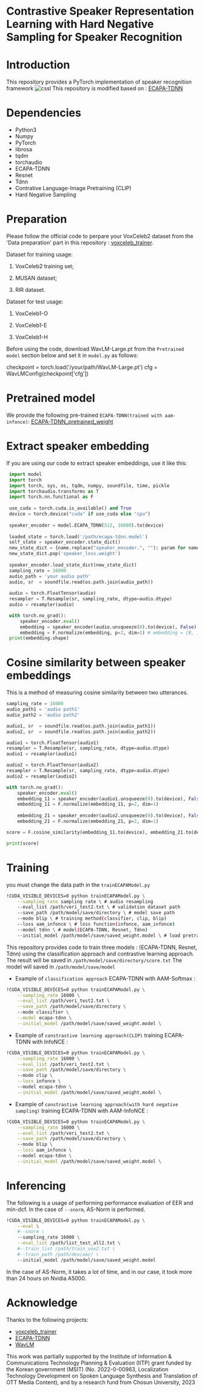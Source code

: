 # Contrastive Speaker Representation Learning with Hard Negative Sampling for Speaker Recognition

# Introduction

This repository provides a PyTorch implementation of speaker recognition framework
![cssl](cssl.png)
This repository is modified based on : [ECAPA-TDNN](https://github.com/taoruijie/ecapa-tdnn)
# Dependencies

- Python3
- Numpy
- PyTorch
- librosa
- tqdm
- torchaudio
- ECAPA-TDNN
- Resnet
- Tdnn
- Contrative Language-Image Pretraining (CLIP)
- Hard Negative Sampling

# Preparation
Please follow the official code to perpare your VoxCeleb2 dataset from the 'Data preparation' part in this repository : [voxceleb_trainer](https://github.com/clovaai/voxceleb_trainer).

Dataset for training usage:

1. VoxCeleb2 training set;

2. MUSAN dataset;

3. RIR dataset.

Dataset for test usage:

1. VoxCeleb1-O

2. VoxCeleb1-E

3. VoxCeleb1-H

Before using the code, download WavLM-Large.pt from the `Pretrained model` section below and set it in `model.py` as follows: 

checkpoint = torch.load('/your/path/WavLM-Large.pt')
cfg = WavLMConfig(checkpoint['cfg'])

# Pretrained model

We provide the following pre-trained `ECAPA-TDNN(trained with aam-infonce)`: [ECAPA-TDNN_pretrained_weight](https://drive.google.com/drive/folders/1cszCCaU2NpIZtliy92VfD0I89Zxn6cNK?usp=drive_link)

# Extract speaker embedding
If you are using our code to extract speaker embeddings, use it like this:

```python
 import model
 import torch
 import torch, sys, os, tqdm, numpy, soundfile, time, pickle
 import torchaudio.transforms as T
 import torch.nn.functional as F
 
 use_cuda = torch.cuda.is_available() and True
 device = torch.device("cuda" if use_cuda else "cpu")
 
 speaker_encoder = model.ECAPA_TDNN(512, 16000).to(device)
 
 loaded_state = torch.load('/path/ecapa-tdnn.model')
 self_state = speaker_encoder.state_dict()
 new_state_dict = {name.replace("speaker_encoder.", ""): param for name, param in loaded_state.items()}
 new_state_dict.pop('speaker_loss.weight')
 
 speaker_encoder.load_state_dict(new_state_dict)
 sampling_rate = 16000
 audio_path = 'your audio path'
 audio, sr  = soundfile.read(os.path.join(audio_path))
 
 audio = torch.FloatTensor(audio)
 resampler = T.Resample(sr, sampling_rate, dtype=audio.dtype)
 audio = resampler(audio)

 with torch.no_grad():
     speaker_encoder.eval()
     embedding = speaker_encoder(audio.unsqueeze(0).to(device), False) # audio = [B, sampling_rate * second]
     embedding = F.normalize(embedding, p=2, dim=1) # embedding = [B, 192]
 print(embedding.shape)
```

# Cosine similarity between speaker embeddings
This is a method of measuring cosine similarity between two utterances.

```python
sampling_rate = 16000
audio_path1 = 'audio path1'
audio_path2 = 'audio path2'

audio1, sr  = soundfile.read(os.path.join(audio_path1))
audio2, sr  = soundfile.read(os.path.join(audio_path2))

audio1 = torch.FloatTensor(audio1)
resampler = T.Resample(sr, sampling_rate, dtype=audio.dtype)
audio1 = resampler(audio1)

audio2 = torch.FloatTensor(audio2)
resampler = T.Resample(sr, sampling_rate, dtype=audio.dtype)
audio2 = resampler(audio2)

with torch.no_grad():
    speaker_encoder.eval()
    embedding_11 = speaker_encoder(audio1.unsqueeze(0).to(device), False)
    embedding_11 = F.normalize(embedding_11, p=2, dim=1)
    
    embedding_21 = speaker_encoder(audio2.unsqueeze(0).to(device), False)
    embedding_21 = F.normalize(embedding_21, p=2, dim=1)

score = F.cosine_similarity(embedding_11.to(device), embedding_21.to(device))

print(score)
```

# Training 

you must change the data path in the `trainECAPAModel.py`

```sh
!CUDA_VISIBLE_DEVICES=0 python trainECAPAModel.py \
    --sampling_rate sampling rate \ # audio resampling
    --eval_list /path/veri_test2.txt \ # validation dataset path
    --save_path /path/model/save/directory \ # model save path
    --mode blip \ # training method(classifier, clip, blip)
    --loss aam_infonce \ # loss function(infonce, aam_infonce)
    --model tdnn \ # model(ECAPA-TDNN, Resnet, Tdnn)
    --initial_model /path/model/save/saved_weight.model \ # load pretrained weight
```
    
This repository provides code to train three models : (ECAPA-TDNN, Resnet, Tdnn) using the classification approach and contrastive learning approach.        
The result will be saved in `/path/model/save/directory/score.txt` The model will saved in `/path/model/save/model`

- Example of `classification approach` ECAPA-TDNN with AAM-Softmax :

```bash
!CUDA_VISIBLE_DEVICES=0 python trainECAPAModel.py \
    --sampling_rate 16000 \
    --eval_list /path/veri_test2.txt \
    --save_path /path/model/save/directory \ 
    --mode classifier \
    --model ecapa-tdnn \
    --initial_model /path/model/save/saved_weight.model \
```

- Example of `constrastive learning approach(CLIP)` training ECAPA-TDNN with InfoNCE  :

```bash
!CUDA_VISIBLE_DEVICES=0 python trainECAPAModel.py \
    --sampling_rate 16000 \
    --eval_list /path/veri_test2.txt \
    --save_path /path/model/save/directory \ 
    --mode clip \
    --loss infonce \ 
    --model ecapa-tdnn \
    --initial_model /path/model/save/saved_weight.model \
```

- Example of `constrastive learning approach(with hard negative sampling)` training ECAPA-TDNN with AAM-InfoNCE  :

```bash
!CUDA_VISIBLE_DEVICES=0 python trainECAPAModel.py \
    --sampling_rate 16000 \
    --eval_list /path/veri_test2.txt \
    --save_path /path/model/save/directory \ 
    --mode blip \
    --loss aam_infonce \ 
    --model ecapa-tdnn \
    --initial_model /path/model/save/saved_weight.model \
```
         
# Inferencing

The following is a usage of performing performance evaluation of EER and min-dcf. In the case of `--snorm`, AS-Norm is performed.

```bash
!CUDA_VISIBLE_DEVICES=0 python trainECAPAModel.py \
    --eval \
    #--snorm \ 
    --sampling_rate 16000 \
    --eval_list /path/list_test_all2.txt \
    #--train_list /path/train_vox2.txt \
    #--train_path /path/dev/aac/ \
    --initial_model /path/model/save/saved_weight.model
```
In the case of AS-Norm, it takes a lot of time, and in our case, it took more than 24 hours on Nvidia A5000.

# Acknowledge
Thanks to the following projects:

- [voxceleb_trainer](https://github.com/clovaai/voxceleb_trainer)
- [ECAPA-TDNN](https://github.com/taoruijie/ecapa-tdnn)
- [WavLM](https://github.com/microsoft/unilm/tree/master/wavlm)

This work was partially supported by the Institute of Information & Communications Technology Planning & Evaluation (IITP) grant funded by the Korean government (MSIT) (No. 2022-0-00963, Localization Technology Development on Spoken Language Synthesis and Translation of OTT Media Content), and by a research fund from Chosun University, 2023
